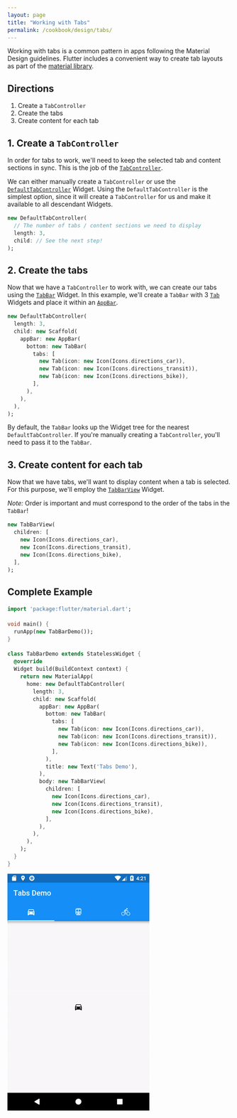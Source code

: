 ```yaml
---
layout: page
title: "Working with Tabs"
permalink: /cookbook/design/tabs/
---
```


Working with tabs is a common pattern in apps following the Material Design 
guidelines. Flutter includes a convenient way to create tab layouts as part of 
the [material library](https://docs.flutter.io/flutter/material/material-library.html).

## Directions

  1. Create a `TabController`
  2. Create the tabs
  3. Create content for each tab

## 1. Create a `TabController`

In order for tabs to work, we'll need to keep the selected tab and content 
sections in sync. This is the job of the [`TabController`](https://docs.flutter.io/flutter/material/TabController-class.html).

We can either manually create a `TabController` or use the 
[`DefaultTabController`](https://docs.flutter.io/flutter/material/DefaultTabController-class.html)
Widget. Using the `DefaultTabController` is the simplest option, since it will 
create a `TabController` for us and make it available to all descendant Widgets.

<!-- skip -->
```dart
new DefaultTabController(
  // The number of tabs / content sections we need to display
  length: 3,
  child: // See the next step! 
);
```

## 2. Create the tabs

Now that we have a `TabController` to work with, we can create our tabs using
the [`TabBar`](https://docs.flutter.io/flutter/material/TabController-class.html)
Widget. In this example, we'll create a `TabBar` with 3 [`Tab`](https://docs.flutter.io/flutter/material/Tab-class.html) 
Widgets and place it within an [`AppBar`](https://docs.flutter.io/flutter/material/AppBar-class.html).

<!-- skip -->
```dart
new DefaultTabController(
  length: 3,
  child: new Scaffold(
    appBar: new AppBar(
      bottom: new TabBar(
        tabs: [
          new Tab(icon: new Icon(Icons.directions_car)),
          new Tab(icon: new Icon(Icons.directions_transit)),
          new Tab(icon: new Icon(Icons.directions_bike)),
        ],
      ),
    ),
  ),
);
```

By default, the `TabBar` looks up the Widget tree for the nearest 
`DefaultTabController`. If you're manually creating a `TabController`, you'll
need to pass it to the `TabBar`.

## 3. Create content for each tab

Now that we have tabs, we'll want to display content when a tab is selected.
For this purpose, we'll employ the [`TabBarView`](https://docs.flutter.io/flutter/material/TabBarView-class.html)
Widget.

*Note:* Order is important and must correspond to the order of the tabs in the 
`TabBar`!

<!-- skip -->
```dart
new TabBarView(
  children: [
    new Icon(Icons.directions_car),
    new Icon(Icons.directions_transit),
    new Icon(Icons.directions_bike),
  ],
);
```

## Complete Example

```dart
import 'package:flutter/material.dart';

void main() {
  runApp(new TabBarDemo());
}

class TabBarDemo extends StatelessWidget {
  @override
  Widget build(BuildContext context) {
    return new MaterialApp(
      home: new DefaultTabController(
        length: 3,
        child: new Scaffold(
          appBar: new AppBar(
            bottom: new TabBar(
              tabs: [
                new Tab(icon: new Icon(Icons.directions_car)),
                new Tab(icon: new Icon(Icons.directions_transit)),
                new Tab(icon: new Icon(Icons.directions_bike)),
              ],
            ),
            title: new Text('Tabs Demo'),
          ),
          body: new TabBarView(
            children: [
              new Icon(Icons.directions_car),
              new Icon(Icons.directions_transit),
              new Icon(Icons.directions_bike),
            ],
          ),
        ),
      ),
    );
  }
}
```

![Tabs Demo](/images/cookbook/tabs.gif)
